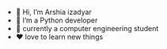 - 👋 Hi, I’m Arshia izadyar
- 👀 I’m a Python developer
- 🌱 currently a computer engineering student
- ❤️ love to learn new things

<!---
arshiaa104/arshiaa104 is a ✨ special ✨ repository because its `README.md` (this file) appears on your GitHub profile.
You can click the Preview link to take a look at your changes.
--->
